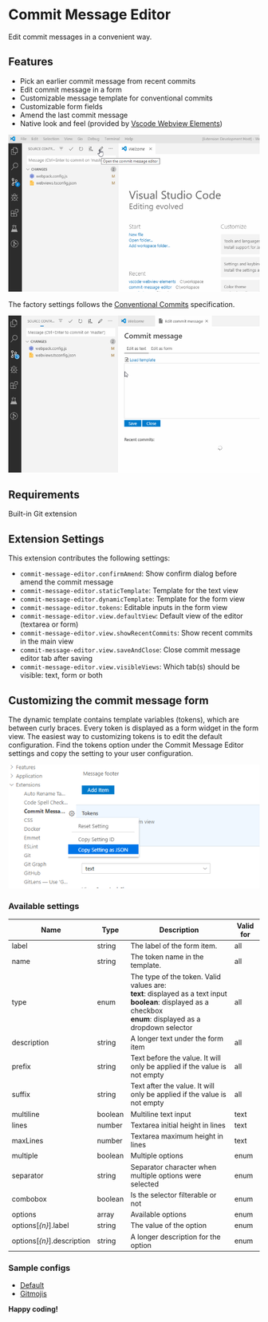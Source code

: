 # Commit Message Editor

Edit commit messages in a convenient way.

## Features

- Pick an earlier commit message from recent commits
- Edit commit message in a form
- Customizable message template for conventional commits
- Customizable form fields
- Amend the last commit message
- Native look and feel (provided by [Vscode Webview Elements](https://github.com/bendera/vscode-webview-elements))

![Preview](preview1.gif)

The factory settings follows the [Conventional Commits](https://www.conventionalcommits.org/) specification.

![Preview](preview2.gif)

## Requirements

Built-in Git extension

## Extension Settings

This extension contributes the following settings:

- `commit-message-editor.confirmAmend`: Show confirm dialog before amend the commit message
- `commit-message-editor.staticTemplate`: Template for the text view
- `commit-message-editor.dynamicTemplate`: Template for the form view
- `commit-message-editor.tokens`: Editable inputs in the form view
- `commit-message-editor.view.defaultView`: Default view of the editor (textarea or form)
- `commit-message-editor.view.showRecentCommits`: Show recent commits in the main view
- `commit-message-editor.view.saveAndClose`: Close commit message editor tab after saving
- `commit-message-editor.view.visibleViews`: Which tab(s) should be visible: text, form or both

## Customizing the commit message form

The dynamic template contains template variables (tokens), which are between curly braces. Every token is displayed as a form widget in the form view. The easiest way to customizing tokens is to edit the default configuration. Find the tokens option under the Commit Message Editor settings and copy the setting to your user configuration.

![Tokens](settings-screenshot.png)

### Available settings

| Name                       | Type    | Description                                                                                                                                                            | Valid for |
| -------------------------- | ------- | ---------------------------------------------------------------------------------------------------------------------------------------------------------------------- | --------- |
| label                      | string  | The label of the form item.                                                                                                                                            | all       |
| name                       | string  | The token name in the template.                                                                                                                                        | all       |
| type                       | enum    | The type of the token. Valid values are:<br> **text**: displayed as a text input<br>**boolean**: displayed as a checkbox<br>**enum**: displayed as a dropdown selector | all       |
| description                | string  | A longer text under the form item                                                                                                                                      | all       |
| prefix                     | string  | Text before the value. It will only be applied if the value is not empty                                                                                               | all       |
| suffix                     | string  | Text after the value. It will only be applied if the value is not empty                                                                                                | all       |
| multiline                  | boolean | Multiline text input                                                                                                                                                   | text      |
| lines                      | number  | Textarea initial height in lines                                                                                                                                       | text      |
| maxLines                   | number  | Textarea maximum height in lines                                                                                                                                       | text      |
| multiple                   | boolean | Multiple options                                                                                                                                                       | enum      |
| separator                  | string  | Separator character when multiple options were selected                                                                                                                | enum      |
| combobox                   | boolean | Is the selector filterable or not                                                                                                                                      | enum      |
| options                    | array   | Available options                                                                                                                                                      | enum      |
| options[_{n}_].label       | string  | The value of the option                                                                                                                                                | enum      |
| options[_{n}_].description | string  | A longer description for the option                                                                                                                                    | enum      |

### Sample configs

- [Default](https://github.com/bendera/vscode-commit-message-editor/blob/master/example-configs/default.json)
- [Gitmojis](https://github.com/bendera/vscode-commit-message-editor/blob/master/example-configs/gitmojis.json)

**Happy coding!**

